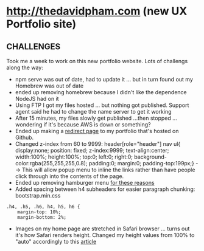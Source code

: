 # http://thedavidpham.com (new UX Portfolio site)


## CHALLENGES

Took me a week to work on this new portfolio website. Lots of challengs along the way:
* npm serve was out of date, had to update it ... but in turn found out my Homebrew was out of date
* ended up removing homebrew because I didn't like the dependence NodeJS had on it
* Using FTP I got my files hosted ... but nothing got published. Support agent said he had to change the name server to get it working
* After 15 minutes, my files slowly get published ...then stopped ... wondering if it's because AWS is down or something?
* Ended up making a [redirect page](http://stackoverflow.com/questions/5411538/redirect-from-an-html-page) to my portfolio that's hosted on Github.
* Changed z-index from 60 to 9999: header[role="header"] nav ul{ display:none; position: fixed; z-index:9999; text-align:center; width:100%; height:100%; top:0; left:0; right:0; background-color:rgba(255,255,255,0.8); padding:0; margin:0; padding-top:199px;} --> This will allow popup menu to inline the links rather than have people click through into the contents of the page.
* Ended up removing hamburger menu [for these reasons](https://uxplanet.org/the-hamburger-icon-problems-solution-17c01b07f000#.dylzfam6n)
* Added spacing between h4 subheaders for easier paragraph chunking: bootstrap.min.css
```
.h4, .h5, .h6, h4, h5, h6 {
    margin-top: 10%;
    margin-bottom: 2%;
```
* Images on my home page are stretched in Safari browser ... turns out it's how Safari renders height. Changed my height values from 100% to "auto" accordingly to this [article](https://css-tricks.com/forums/topic/images-stretched-in-safari-and-chrome/)
